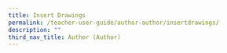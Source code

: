 ```yaml
---
title: Insert Drawings
permalink: /teacher-user-guide/author-author/insertdrawings/
description: ""
third_nav_title: Author (Author)
---
```

